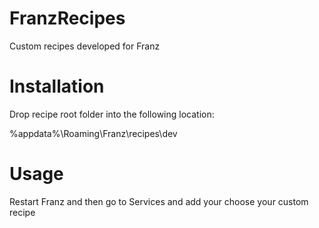 # FranzRecipes
Custom recipes developed for Franz

# Installation
Drop recipe root folder into the following location:

%appdata%\Roaming\Franz\recipes\dev

# Usage
Restart Franz and then go to Services and add your choose your custom recipe
